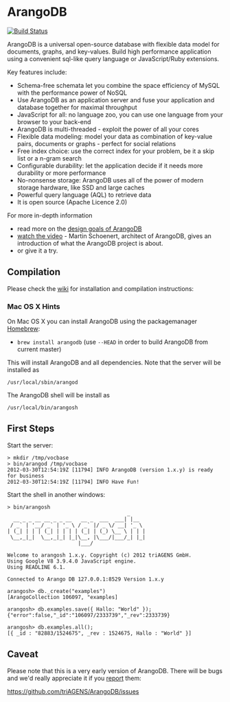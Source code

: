# ArangoDB
[![Build Status](https://secure.travis-ci.org/triAGENS/ArangoDB.png)](http://travis-ci.org/triAGENS/ArangoDB)

ArangoDB is a universal open-source database with flexible data model for documents, graphs, and key-values. Build high performance application using a convenient sql-like query language or JavaScript/Ruby extensions. 

Key features include:

* Schema-free schemata let you combine the space efficiency of MySQL with the performance power of NoSQL
* Use ArangoDB as an application server and fuse your application and database together for maximal throughput
* JavaScript for all: no language zoo, you can use one language from your browser to your back-end
* ArangoDB is multi-threaded - exploit the power of all your cores
* Flexible data modeling: model your data as combination of key-value pairs, documents or graphs - perfect for social relations
* Free index choice: use the correct index for your problem, be it a skip list or a n-gram search
* Configurable durability: let the application decide if it needs more durability or more performance
* No-nonsense storage: ArangoDB uses all of the power of modern storage hardware, like SSD and large caches
* Powerful query language (AQL) to retrieve data 
* It is open source (Apache Licence 2.0)

For more in-depth information

* read more on the [design goals of ArangoDB](http://www.arangodb.org/2012/03/07/avocadodbs-design-objectives)
* [watch the video](http://vimeo.com/36411892) - Martin Schoenert, architect of ArangoDB, gives an introduction of what the ArangoDB project is about.
* or  give it a try.

## Compilation

Please check the <a href="https://github.com/triAGENS/ArangoDB/wiki">wiki</a>
for installation and compilation instructions:

### Mac OS X Hints

On Mac OS X you can install ArangoDB using the packagemanager [Homebrew](http://mxcl.github.com/homebrew/):

* `brew install arangodb` (use `--HEAD` in order to build ArangoDB from current master)

This will install ArangoDB and all dependencies. Note that the server will be installed as

    /usr/local/sbin/arangod

The ArangoDB shell will be install as

    /usr/local/bin/arangosh

## First Steps

Start the server:

    > mkdir /tmp/vocbase
    > bin/arangod /tmp/vocbase
    2012-03-30T12:54:19Z [11794] INFO ArangoDB (version 1.x.y) is ready for business
    2012-03-30T12:54:19Z [11794] INFO Have Fun!

Start the shell in another windows:

    > bin/arangosh
                                           _     
      __ _ _ __ __ _ _ __   __ _  ___  ___| |__  
     / _` | '__/ _` | '_ \ / _` |/ _ \/ __| '_ \ 
    | (_| | | | (_| | | | | (_| | (_) \__ \ | | |
     \__,_|_|  \__,_|_| |_|\__, |\___/|___/_| |_|
                           |___/                 

    Welcome to arangosh 1.x.y. Copyright (c) 2012 triAGENS GmbH.
    Using Google V8 3.9.4.0 JavaScript engine.
    Using READLINE 6.1.

    Connected to Arango DB 127.0.0.1:8529 Version 1.x.y

    arangosh> db._create("examples")
    [ArangoCollection 106097, "examples]

    arangosh> db.examples.save({ Hallo: "World" });
    {"error":false,"_id":"106097/2333739","_rev":2333739}

    arangosh> db.examples.all();
    [{ _id : "82883/1524675", _rev : 1524675, Hallo : "World" }]

## Caveat

Please note that this is a very early version of ArangoDB. There will be
bugs and we'd really appreciate it if you 
<a href="https://github.com/triAGENS/ArangoDB/issues">report</a> them:

  https://github.com/triAGENS/ArangoDB/issues

